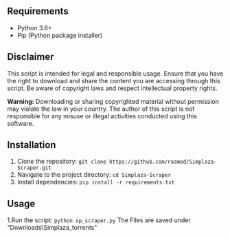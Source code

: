## Requirements

- Python 3.6+
- Pip (Python package installer)

## Disclaimer

This script is intended for legal and responsible usage. Ensure that you have the right to download and share the content you are accessing through this script. Be aware of copyright laws and respect intellectual property rights.

**Warning:** Downloading or sharing copyrighted material without permission may violate the law in your country. The author of this script is not responsible for any misuse or illegal activities conducted using this software.



## Installation

1. Clone the repository: `git clone https://github.com/rasmod/Simplaza-Scraper.git`
2. Navigate to the project directory: `cd Simplaza-Scraper`
3. Install dependencies: `pip install -r requirements.txt`
## Usage

1.Run the script: `python sp_scraper.py`
The Files are saved under "Downloads\Simplaza_torrents"
